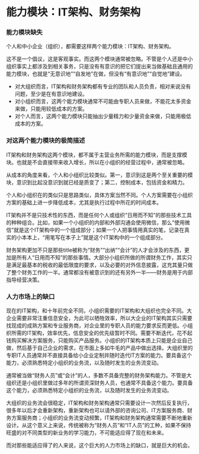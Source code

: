 # 能力模块：IT架构、财务架构

### 能力模块缺失

个人和中小企业（组织），都需要这样两个能力模块：IT架构、财务架构。

这不是一个倡议，这是客观事实。而这两个模块通常被忽略。不管是个人还是中小组织事实上都涉及到相关事务，只是没有有意识的把它们提出来当做基础且通用的能力模块，也就是“无意识地”“自发地”在做，但没有“有意识地”“自觉地”建设。

* 对大组织而言，IT架构和财务架构都有专业的团队和人员负责，相对来说没有问题，至少是在有意识地建设。
* 对小组织而言，这两个能力模块通常不可能由专职人员来做，不能花太多资金来做，只能用较低成本的方案。
* 对个人而言，这两个能力模块只能抽出少量精力和少量资金来做，只能用极低成本的方案。

### 对这两个能力模块的极简描述

IT架构和财务架构这两个模块，都不属于主营业务所需的能力模块，而是支撑模块。也就是不会直接带来收入增长，所以在小组织的经营过程中，通常被忽略。

从成本的角度来看，个人和小组织比较类似。第一，意识到这是两个至关重要的模块，意识到比起没意识到就已经是质变了；第二，控制成本，包括资金和精力。

个人和小组织在的类似只是思路类似，具体方案当然不同。个人方案需要在小组织方案的基础上进一步降低成本，尤其是执行过程中所花的时间成本。

IT架构并不是只技术性的东西，而是任何个人或组织“日用而不知”的那些技术工具的种种组合。比如，如果一个小组织的内部和外部沟通会使用微信，那么“使用微信”就是这个IT架构中的一个组成部分；如果一个人把事情用真实的笔，记录在真实的小本本上，“用笔写在本子上”就是这个IT架构中的一个组成部分。

财务架构更加不只是那些title被称为“财务”“出纳”“会计”的人才会涉及的东西，更加是所有人“日用而不知”的那些事情。大部分小组织所做的所谓财务工作，其实只是满足最基本的税收的最低限度的要求，以及必要的对外信息披露，这充其量只做了整个财务工作的一半。通常都没有被意识到的还有另外一半——财务是用于内部指导经营决策。

### 人力市场上的缺口

现在的IT架构，和十年前完全不同，小组织需要的IT架构和大组织也完全不同。大企业需要非常注重信息安全，为此可以牺牲效率，所以大企业的IT架构其实只需要找现成的成熟方案和专业服务商，对企业里的专职人员的能力要求反而更低。小组织所需的IT架构，效率优先，信息安全的优先级暂时不同。需要不断迭代，花不起钱购买解决方案服务，只能购买产品服务。小组织的IT架构本质上只能是企业自己做，然后基于自己企业的需求，在市面上多如牛毛的产品中做出选择。大组织里的专职IT人员通常并不直接具备给小企业定制并随时迭代IT方案的能力。要具备这个能力，必须熟悉特定小组织的业务流，以及随时发生的业务流变动。

通常被当做“财务人员”或“会计”的人，多数不具备完整的财务架构能力。不管是大组织还是小组织里做过多年的所谓资深财务人员，也通常不具备这个能力。要具备这个能力，必须熟悉特定小组织的业务流，以及随时发生的业务流变动。

大组织的业务流会很稳定，IT架构和财务架构通常只需要设计一次然后反复执行，很多年以后才会重新架构，重新架构也可以请外部的咨询公司、IT方案服务商、财务方案服务商；小组织的业务流变动频繁，IT架构和财务架构通常需要不断地重新设计。从这个意义上来说，传统被称为“财务人员”和“IT人员”的工种，如果不保持旺盛的对不同类型的新业务的学习能力，不可能适应得了现在和未来。

而对那些能适应得了的人来说，这个巨大的人力市场上的缺口，就是巨大的机会。



